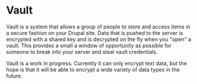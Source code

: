 # Vault

Vault is a system that allows a group of people to store and access items in a secure fashion on your Drupal site.
Data that is pushed to the server is encrypted with a shared key and is decrypted on the fly when you "open" a vault.
This provides a small a window of opportunity as possible for someone to break into your server and steal vault credentials.

Vault is a work in progress.  Currently it can only encrypt text data, but the hope is that it will be able to encrypt
a wide variety of data types in the future.
